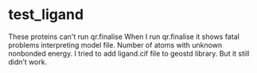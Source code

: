 # test_ligand
These proteins can't run qr.finalise
When I run qr.finalise it shows fatal problems interpreting model file. Number of atoms with unknown nonbonded energy.
I tried to add ligand.cif file to geostd library. But it still didn’t work.


